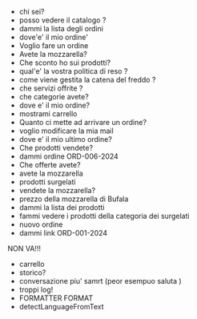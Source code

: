 - chi sei?
- posso vedere il catalogo ?
- dammi la lista degli ordini
- dove'e' il mio ordine'
- Voglio fare un ordine
- Avete la mozzarella?
- Che sconto ho sui prodotti?
- qual'e' la vostra politica di reso ?
- come viene gestita la catena del freddo ?
- che servizi offrite ?
- che categorie avete?
- dove e' il mio ordine?
- mostrami carrello
- Quanto ci mette ad arrivare un ordine?
- voglio modificare la mia mail
- dove e' il mio ultimo ordine?
- Che prodotti vendete?
- dammi ordine ORD-006-2024
- Che offerte avete?
- avete la mozzarella
- prodotti surgelati
- vendete la mozzarella?
- prezzo della mozzarella di Bufala
- dammi la lista dei prodotti
- fammi vedere i prodotti della categoria dei surgelati
- nuovo ordine
- dammi link ORD-001-2024

NON VA!!!

- carrello
- storico?
- conversazione piu' samrt (peor esempuo saluta )
- troppi log!
- FORMATTER FORMAT
- detectLanguageFromText
